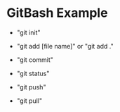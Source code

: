 # GitBash Example

- "git init"
- "git add [file name]" or "git add ."
- "git commit"
- "git status"

- "git push"
- "git pull"
